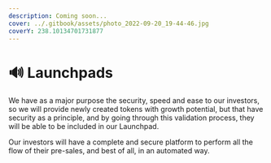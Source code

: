 ```yaml
---
description: Coming soon...
cover: ../.gitbook/assets/photo_2022-09-20_19-44-46.jpg
coverY: 238.10134701731877
---
```


# 🔊 Launchpads

We have as a major purpose the security, speed and ease to our investors, so we will provide newly created tokens with growth potential, but that have security as a principle, and by going through this validation process, they will be able to be included in our Launchpad.

Our investors will have a complete and secure platform to perform all the flow of their pre-sales, and best of all, in an automated way.
